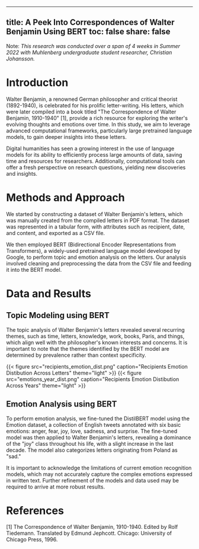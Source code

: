 
---
title: A Peek Into Correspondences of Walter Benjamin Using BERT
toc: false
share: false
---

Note: _This research was conducted over a span of 4 weeks in Summer 2022 with Muhlenberg undergraduate student researcher, Christian Johansson._

# Introduction
Walter Benjamin, a renowned German philosopher and critical theorist (1892-1940), is celebrated for his prolific letter-writing. His letters, which were later compiled into a book titled "The Correspondence of Walter Benjamin, 1910-1940" [1], provide a rich resource for exploring the writer's evolving thoughts and emotions over time. In this study, we aim to leverage advanced computational frameworks, particularly large pretrained language models, to gain deeper insights into these letters.

Digital humanities has seen a growing interest in the use of language models for its ability to efficiently process large amounts of data, saving time and resources for researchers. Additionally, computational tools can offer a fresh perspective on research questions, yielding new discoveries and insights.

# Methods and Approach
We started by constructing a dataset of Walter Benjamin's letters, which was manually created from the compiled letters in PDF format. The dataset was represented in a tabular form, with attributes such as recipient, date, and content, and exported as a CSV file.

We then employed BERT (Bidirectional Encoder Representations from Transformers), a widely-used pretrained language model developed by Google, to perform topic and emotion analysis on the letters. Our analysis involved cleaning and preprocessing the data from the CSV file and feeding it into the BERT model.

# Data and Results
## Topic Modeling using BERT
The topic analysis of Walter Benjamin's letters revealed several recurring themes, such as time, letters, knowledge, work, books, Paris, and things, which align well with the philosopher's known interests and concerns. It is important to note that the themes identified by the BERT model are determined by prevalence rather than context specificity.

{{< figure src="recipients_emotion_dist.png" caption="Recipients Emotion Distibution Across Letters" theme="light" >}}
{{< figure src="emotions_year_dist.png" caption="Recipients Emotion Distibution Across Years" theme="light" >}}

## Emotion Analysis using BERT
To perform emotion analysis, we fine-tuned the DistilBERT model using the Emotion dataset, a collection of English tweets annotated with six basic emotions: anger, fear, joy, love, sadness, and surprise. The fine-tuned model was then applied to Walter Benjamin's letters, revealing a dominance of the "joy" class throughout his life, with a slight increase in the last decade. The model also categorizes letters originating from Poland as "sad."

It is important to acknowledge the limitations of current emotion recognition models, which may not accurately capture the complex emotions expressed in written text. Further refinement of the models and data used may be required to arrive at more robust results.


# References
[1] The Correspondence of Walter Benjamin, 1910-1940. Edited by Rolf Tiedemann. Translated by Edmund Jephcott. Chicago: University of Chicago Press, 1996.

